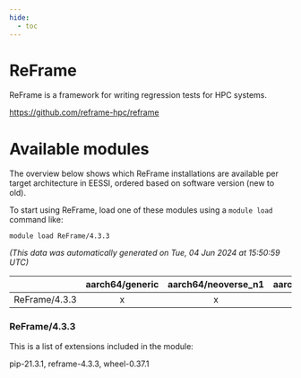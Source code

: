 ```yaml
---
hide:
  - toc
---
```


ReFrame
=======


ReFrame is a framework for writing regression tests for HPC systems.

https://github.com/reframe-hpc/reframe
# Available modules


The overview below shows which ReFrame installations are available per target architecture in EESSI, ordered based on software version (new to old).

To start using ReFrame, load one of these modules using a `module load` command like:

```shell
module load ReFrame/4.3.3
```

*(This data was automatically generated on Tue, 04 Jun 2024 at 15:50:59 UTC)*  

| |aarch64/generic|aarch64/neoverse_n1|aarch64/neoverse_v1|x86_64/generic|x86_64/amd/zen2|x86_64/amd/zen3|x86_64/intel/haswell|x86_64/intel/skylake_avx512|
| :---: | :---: | :---: | :---: | :---: | :---: | :---: | :---: | :---: |
|ReFrame/4.3.3|x|x|x|x|x|x|x|x|


### ReFrame/4.3.3

This is a list of extensions included in the module:

pip-21.3.1, reframe-4.3.3, wheel-0.37.1
